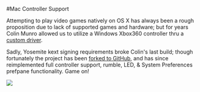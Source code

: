 #Mac Controller Support

Attempting to play video games natively on OS X has always been a rough proposition due to lack of supported games and hardware; but for years Colin Munro allowed us to utilize a Windows Xbox360 controller thru a [custom driver](http://tattiebogle.net/index.php/ProjectRoot/Xbox360Controller/OsxDriver). 

Sadly, Yosemite kext signing requirements broke Colin's last build; though fortunately the project has been [forked to GitHub](https://github.com/d235j/360Controller), and has since reimplemented full controller support, rumble, LED, & System Preferences prefpane functionality. Game on!

![](http://images.thoughtbot.com/TIL/xboxPrefPane.jpg)
